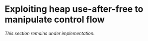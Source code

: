 # Exploiting heap use-after-free to manipulate control flow

*This section remains under implementation.*
